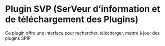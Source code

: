 # Plugin SVP (SerVeur d’information et de téléchargement des Plugins)

Ce plugin offre une interface pour rechercher, télécharger, mettre à jour des plugins SPIP
